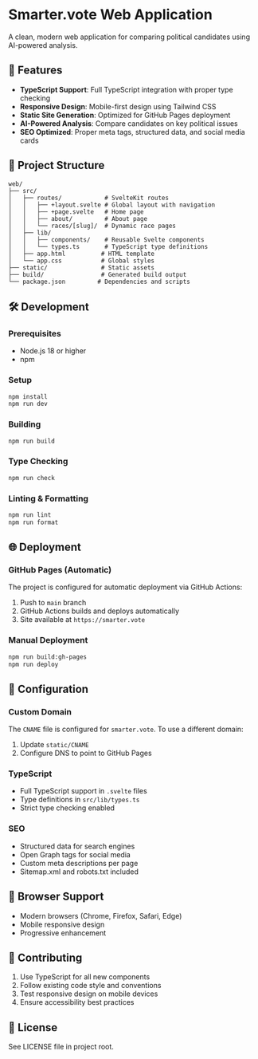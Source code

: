 # Smarter.vote Web Application

A clean, modern web application for comparing political candidates using AI-powered analysis.

## 🚀 Features

- **TypeScript Support**: Full TypeScript integration with proper type checking
- **Responsive Design**: Mobile-first design using Tailwind CSS
- **Static Site Generation**: Optimized for GitHub Pages deployment
- **AI-Powered Analysis**: Compare candidates on key political issues
- **SEO Optimized**: Proper meta tags, structured data, and social media cards

## 📁 Project Structure

```
web/
├── src/
│   ├── routes/            # SvelteKit routes
│   │   ├── +layout.svelte # Global layout with navigation
│   │   ├── +page.svelte   # Home page
│   │   ├── about/         # About page
│   │   └── races/[slug]/  # Dynamic race pages
│   ├── lib/
│   │   ├── components/    # Reusable Svelte components
│   │   └── types.ts       # TypeScript type definitions
│   ├── app.html          # HTML template
│   └── app.css           # Global styles
├── static/               # Static assets
├── build/                # Generated build output
└── package.json         # Dependencies and scripts
```

## 🛠️ Development

### Prerequisites
- Node.js 18 or higher
- npm

### Setup
```bash
npm install
npm run dev
```

### Building
```bash
npm run build
```

### Type Checking
```bash
npm run check
```

### Linting & Formatting
```bash
npm run lint
npm run format
```

## 🌐 Deployment

### GitHub Pages (Automatic)
The project is configured for automatic deployment via GitHub Actions:

1. Push to `main` branch
2. GitHub Actions builds and deploys automatically
3. Site available at `https://smarter.vote`

### Manual Deployment
```bash
npm run build:gh-pages
npm run deploy
```

## 🔧 Configuration

### Custom Domain
The `CNAME` file is configured for `smarter.vote`. To use a different domain:
1. Update `static/CNAME`
2. Configure DNS to point to GitHub Pages

### TypeScript
- Full TypeScript support in `.svelte` files
- Type definitions in `src/lib/types.ts`
- Strict type checking enabled

### SEO
- Structured data for search engines
- Open Graph tags for social media
- Custom meta descriptions per page
- Sitemap.xml and robots.txt included

## 📱 Browser Support

- Modern browsers (Chrome, Firefox, Safari, Edge)
- Mobile responsive design
- Progressive enhancement

## 🤝 Contributing

1. Use TypeScript for all new components
2. Follow existing code style and conventions
3. Test responsive design on mobile devices
4. Ensure accessibility best practices

## 📄 License

See LICENSE file in project root.

